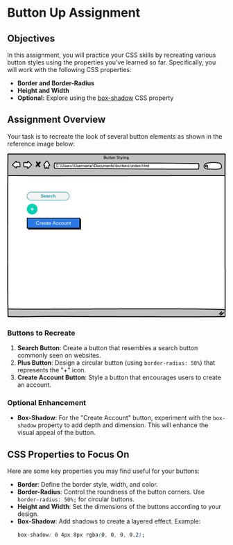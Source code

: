 # Button Up Assignment

## Objectives
In this assignment, you will practice your CSS skills by recreating various button styles using the properties you’ve learned so far. Specifically, you will work with the following CSS properties:
- **Border and Border-Radius**
- **Height and Width**
- **Optional:** Explore using the [box-shadow](https://developer.mozilla.org/en-US/docs/Web/CSS/box-shadow) CSS property

## Assignment Overview
Your task is to recreate the look of several button elements as shown in the reference image below:

![Button Reference](buttons.png)

### Buttons to Recreate
1. **Search Button**: Create a button that resembles a search button commonly seen on websites.
2. **Plus Button**: Design a circular button (using `border-radius: 50%`) that represents the "+" icon.
3. **Create Account Button**: Style a button that encourages users to create an account.

### Optional Enhancement
- **Box-Shadow**: For the "Create Account" button, experiment with the `box-shadow` property to add depth and dimension. This will enhance the visual appeal of the button.

## CSS Properties to Focus On
Here are some key properties you may find useful for your buttons:

- **Border**: Define the border style, width, and color.
- **Border-Radius**: Control the roundness of the button corners. Use `border-radius: 50%;` for circular buttons.
- **Height and Width**: Set the dimensions of the buttons according to your design.
- **Box-Shadow**: Add shadows to create a layered effect. Example:
  ```css
  box-shadow: 0 4px 8px rgba(0, 0, 0, 0.2);
